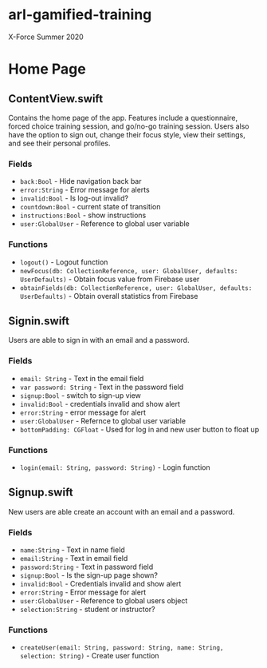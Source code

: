 # arl-gamified-training
X-Force Summer 2020

# Home Page

## ContentView.swift
Contains the home page of the app. Features include a questionnaire, forced choice training session, and go/no-go training session. Users also have the option to sign out, change their focus style, view their settings, and see their personal profiles.

### Fields
- `back:Bool` - Hide navigation back bar
- `error:String` - Error message for alerts
- `invalid:Bool` - Is log-out invalid?
- `countdown:Bool` - current state of transition
- `instructions:Bool` - show instructions
- `user:GlobalUser` - Reference to global user variable

### Functions
- `logout()` - Logout function
- `newFocus(db: CollectionReference, user: GlobalUser, defaults: UserDefaults)` - Obtain focus value from Firebase user
- `obtainFields(db: CollectionReference, user: GlobalUser, defaults: UserDefaults)` - Obtain overall statistics from Firebase


## Signin.swift
Users are able to sign in with an email and a password.

### Fields
- `email: String` - Text in the email field
- `var password: String` - Text in the password field
- `signup:Bool` - switch to sign-up view
- `invalid:Bool` - credentials invalid and show alert
- `error:String` - error message for alert
- `user:GlobalUser` - Refernce to global user variable
- `bottomPadding: CGFloat` - Used for log in and new user button to float up

### Functions
- `login(email: String, password: String)` - Login function 

## Signup.swift
New users are able create an account with an email and a password.

### Fields
- `name:String` - Text in name field
- `email:String` - Text in email field
- `password:String` - Text in password field  
- `signup:Bool` - Is the sign-up page shown?
- `invalid:Bool` - Credentials invalid and show alert
- `error:String` - Error message for alert
- `user:GlobalUser` - Reference to global users object
- `selection:String` - student or instructor?

### Functions
- `createUser(email: String, password: String, name: String, selection: String)` - Create user function
   
